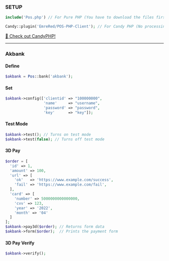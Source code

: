### SETUP
```php
include('Pos.php') // For Pure PHP (You have to download the files first)

Candy::plugin('EmreRed/POS-PHP-Client'); // For Candy PHP (No processing needed, you can use it directly. 😉)
```
<a href="https://github.com/CandyPack/CandyPHP">🍭 Check out CandyPHP!</a>

<hr>

### Akbank

#### Define
```php
$akbank = Pos::bank('akbank');
```
#### Set
```php
$akbank->config(['clientid' => "100000000",
                 'name'     => "username",
                 'password' => "password",
                 'key'      => "key"]);
```
#### Test Mode
```php
$akbank->test(); // Turns on test mode
$akbank->test(false); // Turns off test mode
```
#### 3D Pay
```php
$order = [
  'id' => 1,
  'amount' => 100,
  'url' => [
    'ok'   => 'https://www.example.com/success',
    'fail' => 'https://www.example.com/fail',
  ],
  'card' => [
    'number' => 5000000000000000,
    'cvv' => 123,
    'year' => '2022',
    'month' => '04'
  ]
];
$akbank->pay3d($order); // Returns form data
$akbank->form($order);  // Prints the payment form
```
#### 3D Pay Verify
```php
$akbank->verify();
```
